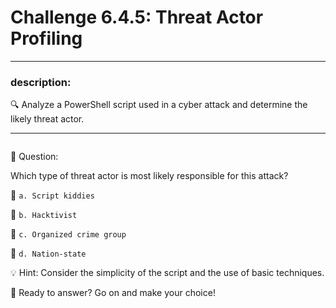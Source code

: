 # **Challenge 6.4.5: Threat Actor Profiling**

---

### **description:**

🔍 Analyze a PowerShell script used in a cyber attack and determine the likely threat actor.

---
```plaintext

```
🤔 Question:

Which type of threat actor is most likely responsible for this attack?

🔘 ```a. Script kiddies```

🔘 ```b. Hacktivist```

🔘 ```c. Organized crime group```

🔘 ```d. Nation-state```

💡 Hint: Consider the simplicity of the script and the use of basic techniques.

🚀 Ready to answer? Go on and make your choice!